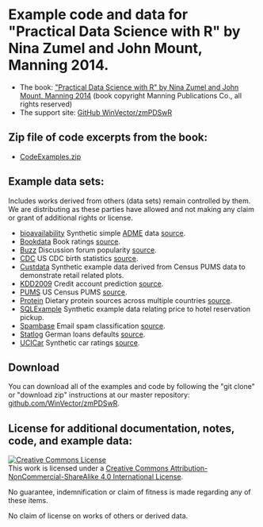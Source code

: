 # Example code and data for "Practical Data Science with R" by Nina Zumel and John Mount, Manning 2014.

 * The book: ["Practical Data Science with R" by Nina Zumel and John Mount, Manning 2014](http://affiliate.manning.com/idevaffiliate.php?id=1273_360) (book copyright Manning Publications Co., all rights reserved)
 * The support site: [GitHub WinVector/zmPDSwR](https://github.com/WinVector/zmPDSwR)
 

## Zip file of code excerpts from the book:

 * [CodeExamples.zip](CodeExamples.zip)

## Example data sets:

Includes works derived from others (data sets) remain controlled by them.  We are distributing as these parties have allowed and not making any claim or grant of additional rights or license.

 * [bioavailability](bioavailability) Synthetic simple [ADME](http://en.wikipedia.org/wiki/ADME) data [source](http://www.cyprotex.com/admepk/in-vitro-permeability/caco-2-permeability/).
 * [Bookdata](Bookdata) Book ratings [source](http://www.informatik.uni-freiburg.de/~cziegler/BX/).
 * [Buzz](Buzz) Discussion forum popularity [source](http://ama.liglab.fr/datasets/buzz/).
 * [CDC](CDC) US CDC birth statistics [source](http://www.cdc.gov/nchs/data_access/Vitalstatsonline.htm).
 * [Custdata](Custdata) Synthetic example data derived from Census PUMS data to demonstrate retail related plots.
 * [KDD2009](KDD2009) Credit account prediction [source](http://www.sigkdd.org/kdd-cup-2009-customer-relationship-prediction).
 * [PUMS](PUMS) US Census PUMS [source](http://www.census.gov/acs/www/data_documentation/pums_data/).
 * [Protein](Protein) Dietary protein sources across multiple countries [source](http://lib.stat.cmu.edu/DASL/Datafiles/Protein.html).
 * [SQLExample](SQLExample) Synthetic example data relating price to hotel reservation pickup.
 * [Spambase](Spambase) Email spam classification [source](http://archive.ics.uci.edu/ml/datasets/Spambase).
 * [Statlog](Statlog) German loans defaults [source](http://archive.ics.uci.edu/ml/machine-learning-databases/statlog/german/).
 * [UCICar](UCICar) Synthetic car ratings [source](http://archive.ics.uci.edu/ml/machine-learning-databases/car/).


## Download

You can download all of the examples and code by following the "git clone" or "download zip" instructions at our master repository: [github.com/WinVector/zmPDSwR](https://github.com/WinVector/zmPDSwR).

## License for additional documentation, notes, code, and example data: 

<a rel="license" href="http://creativecommons.org/licenses/by-nc-sa/4.0/"><img alt="Creative Commons License" style="border-width:0" src="http://i.creativecommons.org/l/by-nc-sa/4.0/88x31.png" /></a><br />This work is licensed under a <a rel="license" href="http://creativecommons.org/licenses/by-nc-sa/4.0/">Creative Commons Attribution-NonCommercial-ShareAlike 4.0 International License</a>.

No guarantee, indemnification or claim of fitness is made regarding any of these items.

No claim of license on works of others or derived data.


